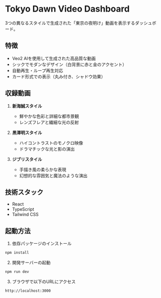 # Tokyo Dawn Video Dashboard

3つの異なるスタイルで生成された「東京の夜明け」動画を表示するダッシュボード。

## 特徴

- Veo2 AIを使用して生成された高品質な動画
- シックでモダンなデザイン（白背景に赤と金のアクセント）
- 自動再生・ループ再生対応
- カード形式での表示（丸み付き、シャドウ効果）

## 収録動画

1. **新海誠スタイル**
   - 鮮やかな色彩と詳細な都市景観
   - レンズフレアと繊細な光の反射

2. **黒澤明スタイル**
   - ハイコントラストのモノクロ映像
   - ドラマチックな光と影の演出

3. **ジブリスタイル**
   - 手描き風の柔らかな表現
   - 幻想的な雰囲気と魔法のような演出

## 技術スタック

- React
- TypeScript
- Tailwind CSS

## 起動方法

1. 依存パッケージのインストール
```bash
npm install
```

2. 開発サーバーの起動
```bash
npm run dev
```

3. ブラウザで以下のURLにアクセス
```
http://localhost:3000
```
